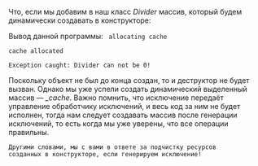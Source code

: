 Что, если мы добавим в наш класс *Divider* массив, который будем динамически создавать в конструкторе:

Вывод данной программы:
<code>
allocating cache                                                              
cache allocated                                                                  
Exception caught: Divider can not be 0!</code>

Поскольку объект не был до конца создан, то и деструктор не будет вызван. Однако мы уже 
успели создать динамический выделенный массив — *_cache*. Важно помнить, что исключение 
передаёт управление обработчику исключений, и весь код за ним не будет исполнен, тогда 
нам следует создавать массив после генерации исключений, то есть когда мы уже уверены, 
что все операции правильны.

<code>Другими словами, мы с вами в ответе за подчистку ресурсов созданных в конструкторе, если генерируем исключение!</code>
